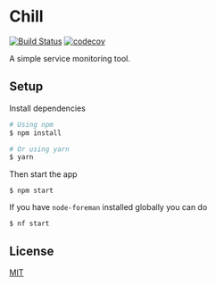 # Chill

[![Build Status](https://travis-ci.org/leapfrogtechnology/chill.svg?branch=master)](https://travis-ci.org/leapfrogtechnology/chill) [![codecov](https://codecov.io/gh/leapfrogtechnology/chill/branch/master/graph/badge.svg)](https://codecov.io/gh/leapfrogtechnology/chill)

A simple service monitoring tool.

## Setup

Install dependencies
```bash
# Using npm
$ npm install

# Or using yarn
$ yarn
```

Then start the app
```
$ npm start
```

If you have `node-foreman` installed globally you can do
```
$ nf start
```

## License

[MIT](LICENSE.md)
